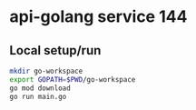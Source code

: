 # api-golang service 144

## Local setup/run

```bash
mkdir go-workspace
export GOPATH=$PWD/go-workspace
go mod download
go run main.go
```

